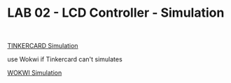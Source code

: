 # LAB 02 - LCD Controller - Simulation
<br>

[TINKERCARD Simulation](https://www.tinkercad.com/things/b1iTP3MIc2q-lab-02-lcd-controller)
<br> 

use Wokwi if Tinkercard can't simulates
<br>

[WOKWI Simulation](https://wokwi.com/projects/398326247576720385)
